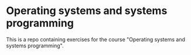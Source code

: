 # Operating systems and systems programming

This is a repo containing exercises for the course "Operating systems and systems programming".